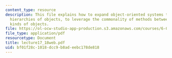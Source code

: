 ```yaml
---
content_type: resource
description: This file explains how to expand object-oriented systems to deal with
  hierarchies of objects, to leverage the commonality of methods between different
  kinds of objects.
file: https://ol-ocw-studio-app-production.s3.amazonaws.com/courses/6-001-structure-and-interpretation-of-computer-programs-spring-2005/bf01f28c1018dcc9b8adeebc178de818_lecture17_18web.pdf
file_type: application/pdf
resourcetype: Document
title: lecture17_18web.pdf
uid: bf01f28c-1018-dcc9-b8ad-eebc178de818
---
```

